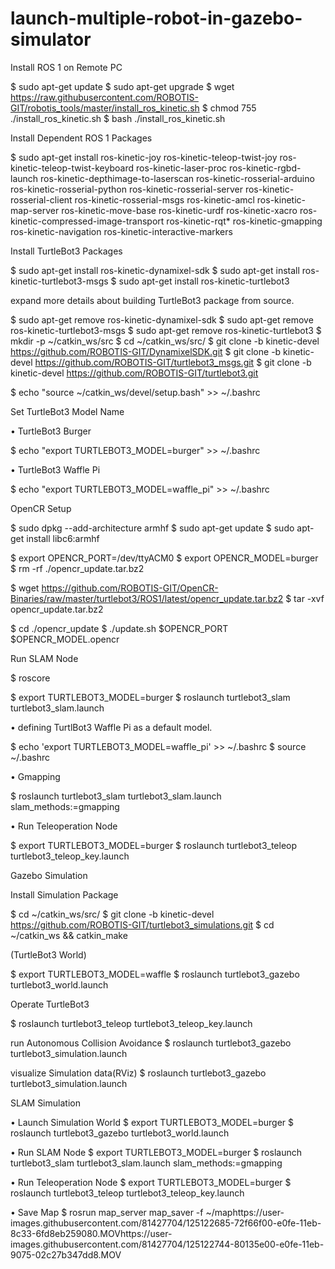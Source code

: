 # launch-multiple-robot-in-gazebo-simulator

Install ROS 1 on Remote PC

$ sudo apt-get update
$ sudo apt-get upgrade
$ wget https://raw.githubusercontent.com/ROBOTIS-GIT/robotis_tools/master/install_ros_kinetic.sh
$ chmod 755 ./install_ros_kinetic.sh
$ bash ./install_ros_kinetic.sh

Install Dependent ROS 1 Packages

$ sudo apt-get install ros-kinetic-joy ros-kinetic-teleop-twist-joy 
ros-kinetic-teleop-twist-keyboard ros-kinetic-laser-proc 
ros-kinetic-rgbd-launch ros-kinetic-depthimage-to-laserscan 
ros-kinetic-rosserial-arduino ros-kinetic-rosserial-python 
ros-kinetic-rosserial-server ros-kinetic-rosserial-client 
ros-kinetic-rosserial-msgs ros-kinetic-amcl ros-kinetic-map-server 
ros-kinetic-move-base ros-kinetic-urdf ros-kinetic-xacro 
ros-kinetic-compressed-image-transport ros-kinetic-rqt* 
ros-kinetic-gmapping ros-kinetic-navigation ros-kinetic-interactive-markers

Install TurtleBot3 Packages

$ sudo apt-get install ros-kinetic-dynamixel-sdk
$ sudo apt-get install ros-kinetic-turtlebot3-msgs
$ sudo apt-get install ros-kinetic-turtlebot3

expand more details about building TurtleBot3 package from source.

$ sudo apt-get remove ros-kinetic-dynamixel-sdk
$ sudo apt-get remove ros-kinetic-turtlebot3-msgs
$ sudo apt-get remove ros-kinetic-turtlebot3
$ mkdir -p ~/catkin_ws/src
$ cd ~/catkin_ws/src/
$ git clone -b kinetic-devel https://github.com/ROBOTIS-GIT/DynamixelSDK.git
$ git clone -b kinetic-devel https://github.com/ROBOTIS-GIT/turtlebot3_msgs.git
$ git clone -b kinetic-devel https://github.com/ROBOTIS-GIT/turtlebot3.git

$ echo "source ~/catkin_ws/devel/setup.bash" >> ~/.bashrc

Set TurtleBot3 Model Name

• TurtleBot3 Burger

$ echo "export TURTLEBOT3_MODEL=burger" >> ~/.bashrc

• TurtleBot3 Waffle Pi

$ echo "export TURTLEBOT3_MODEL=waffle_pi" >> ~/.bashrc

OpenCR Setup

$ sudo dpkg --add-architecture armhf
$ sudo apt-get update
$ sudo apt-get install libc6:armhf

$ export OPENCR_PORT=/dev/ttyACM0
$ export OPENCR_MODEL=burger
$ rm -rf ./opencr_update.tar.bz2

$ wget https://github.com/ROBOTIS-GIT/OpenCR-Binaries/raw/master/turtlebot3/ROS1/latest/opencr_update.tar.bz2
$ tar -xvf opencr_update.tar.bz2

$ cd ./opencr_update
$ ./update.sh $OPENCR_PORT $OPENCR_MODEL.opencr

Run SLAM Node

$ roscore

$ export TURTLEBOT3_MODEL=burger
$ roslaunch turtlebot3_slam turtlebot3_slam.launch

• defining TurtlBot3 Waffle Pi as a default model.

$ echo 'export TURTLEBOT3_MODEL=waffle_pi' >> ~/.bashrc
$ source ~/.bashrc

• Gmapping

$ roslaunch turtlebot3_slam turtlebot3_slam.launch slam_methods:=gmapping

• Run Teleoperation Node

$ export TURTLEBOT3_MODEL=burger
$ roslaunch turtlebot3_teleop turtlebot3_teleop_key.launch

Gazebo Simulation

Install Simulation Package

$ cd ~/catkin_ws/src/
$ git clone -b kinetic-devel https://github.com/ROBOTIS-GIT/turtlebot3_simulations.git
$ cd ~/catkin_ws && catkin_make

(TurtleBot3 World)

$ export TURTLEBOT3_MODEL=waffle
$ roslaunch turtlebot3_gazebo turtlebot3_world.launch

Operate TurtleBot3

$ roslaunch turtlebot3_teleop turtlebot3_teleop_key.launch

run Autonomous Collision Avoidance
$ roslaunch turtlebot3_gazebo turtlebot3_simulation.launch

visualize Simulation data(RViz)
$ roslaunch turtlebot3_gazebo turtlebot3_simulation.launch

SLAM Simulation

• Launch Simulation World
$ export TURTLEBOT3_MODEL=burger
$ roslaunch turtlebot3_gazebo turtlebot3_world.launch

• Run SLAM Node
$ export TURTLEBOT3_MODEL=burger
$ roslaunch turtlebot3_slam turtlebot3_slam.launch slam_methods:=gmapping

• Run Teleoperation Node
$ export TURTLEBOT3_MODEL=burger
$ roslaunch turtlebot3_teleop turtlebot3_teleop_key.launch

• Save Map
$ rosrun map_server map_saver -f ~/maphttps://user-images.githubusercontent.com/81427704/125122685-72f66f00-e0fe-11eb-8c33-6fd8eb259080.MOVhttps://user-images.githubusercontent.com/81427704/125122744-80135e00-e0fe-11eb-9075-02c27b347dd8.MOV

